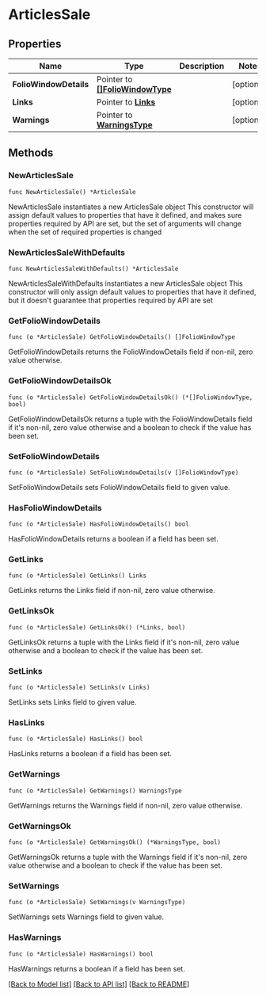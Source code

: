 # ArticlesSale

## Properties

Name | Type | Description | Notes
------------ | ------------- | ------------- | -------------
**FolioWindowDetails** | Pointer to [**[]FolioWindowType**](FolioWindowType.md) |  | [optional] 
**Links** | Pointer to [**Links**](Links.md) |  | [optional] 
**Warnings** | Pointer to [**WarningsType**](WarningsType.md) |  | [optional] 

## Methods

### NewArticlesSale

`func NewArticlesSale() *ArticlesSale`

NewArticlesSale instantiates a new ArticlesSale object
This constructor will assign default values to properties that have it defined,
and makes sure properties required by API are set, but the set of arguments
will change when the set of required properties is changed

### NewArticlesSaleWithDefaults

`func NewArticlesSaleWithDefaults() *ArticlesSale`

NewArticlesSaleWithDefaults instantiates a new ArticlesSale object
This constructor will only assign default values to properties that have it defined,
but it doesn't guarantee that properties required by API are set

### GetFolioWindowDetails

`func (o *ArticlesSale) GetFolioWindowDetails() []FolioWindowType`

GetFolioWindowDetails returns the FolioWindowDetails field if non-nil, zero value otherwise.

### GetFolioWindowDetailsOk

`func (o *ArticlesSale) GetFolioWindowDetailsOk() (*[]FolioWindowType, bool)`

GetFolioWindowDetailsOk returns a tuple with the FolioWindowDetails field if it's non-nil, zero value otherwise
and a boolean to check if the value has been set.

### SetFolioWindowDetails

`func (o *ArticlesSale) SetFolioWindowDetails(v []FolioWindowType)`

SetFolioWindowDetails sets FolioWindowDetails field to given value.

### HasFolioWindowDetails

`func (o *ArticlesSale) HasFolioWindowDetails() bool`

HasFolioWindowDetails returns a boolean if a field has been set.

### GetLinks

`func (o *ArticlesSale) GetLinks() Links`

GetLinks returns the Links field if non-nil, zero value otherwise.

### GetLinksOk

`func (o *ArticlesSale) GetLinksOk() (*Links, bool)`

GetLinksOk returns a tuple with the Links field if it's non-nil, zero value otherwise
and a boolean to check if the value has been set.

### SetLinks

`func (o *ArticlesSale) SetLinks(v Links)`

SetLinks sets Links field to given value.

### HasLinks

`func (o *ArticlesSale) HasLinks() bool`

HasLinks returns a boolean if a field has been set.

### GetWarnings

`func (o *ArticlesSale) GetWarnings() WarningsType`

GetWarnings returns the Warnings field if non-nil, zero value otherwise.

### GetWarningsOk

`func (o *ArticlesSale) GetWarningsOk() (*WarningsType, bool)`

GetWarningsOk returns a tuple with the Warnings field if it's non-nil, zero value otherwise
and a boolean to check if the value has been set.

### SetWarnings

`func (o *ArticlesSale) SetWarnings(v WarningsType)`

SetWarnings sets Warnings field to given value.

### HasWarnings

`func (o *ArticlesSale) HasWarnings() bool`

HasWarnings returns a boolean if a field has been set.


[[Back to Model list]](../README.md#documentation-for-models) [[Back to API list]](../README.md#documentation-for-api-endpoints) [[Back to README]](../README.md)


